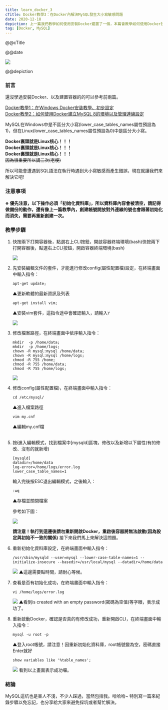 ```yaml
---
title: learn_docker_3
cTitle: Docker教學3：在Docker內解決MySQL發生大小寫敏感問題
date: 2020-12-18
depiction: 上一篇我們教學如何使用安裝Docker建置了一個，本篇會教學如何使用Docker找到鏡像檔(image)、下載鏡像檔(image)、啟動鏡像檔(image)封裝成容器(container)，以安裝MySQL 8為例實際詳細的步驟，也會順便教導如何在Docker內開啟MySQL遠端訪問許可權(對外連線)。
tag: [Docker, MySQL]
---
```

<!--@@master=../../../../../layout.html-->

<!--@@block=meta-->
<meta name="author" content="Berglas">
<meta name="copyright" content="Berglas">
<meta name="description" content="@@depiction">
<meta itemprop="name" content="@@cTitle｜巴格.生活日記•學習筆記">
<meta itemprop="image" content="@@site.jpg">
<meta itemprop="description" content="@@depiction">
<meta property="og:title" content="@@cTitle｜巴格.生活日記•學習筆記">
<meta property="og:url" content="@@site.html">
<meta property="og:image" content="@@site.jpg">
<meta property="og:description" content="@@depiction">
<meta property="og:site_name" content="巴格.生活日記•學習筆記">
<meta property="og:type" content="article">
<title>@@cTitle｜巴格.生活日記•學習筆記</title>
<!--@@close-->

<!--@@block=title-->
<p class='theme-title'>@@cTitle</p>
<p class='time-mark'>@@date</p>
<!--@@close-->

<!--@@block=depiction-->
![](https://i.imgur.com/o4wo0mb.jpg)

<p class='depiction'>@@depiction</p>
<!--@@close-->

<!--@@block=content-->
### 前言

還沒學過安裝Docker、以及建置容器的的可以參考前兩篇。

<a class='self-article' href ='./dest/articles/2020/12/learn_docker_1.html'>Docker教學1：在Windows Docker安装教學、初步設定</a>
<br>
<a class='self-article' href ='./dest/articles/2020/12/learn_docker_2.html'>Docker教學2：如何使用Docker建立MySQL 8的環境以及管理連線設定</a>

MySQL在Windows中是不區分大小寫(lower_case_tables_names屬性預設為1)，但在Linux(lower_case_tables_names屬性預設為0)中是區分大小寫。

**Docker裏頭就是Linux核心！！！<br>Docker裏頭就是Linux核心！！！<br>Docker裏頭就是Linux核心！！！**<br>
~~因為很重要所以講三次(老梗)~~

所以可能會遭遇到SQL語法在執行時遇到大小寫敏感而產生錯誤，現在就讓我們來解決它吧!

### 注意事項
**※ 優先注意，以下操作必須「初始化資料庫」，所以資料庫內容會被清空，請記得做備份的動作，還有像上一篇教學內，創建帳號開放對外連線的號也會跟著初始化而消失，需要再重新創建一次。**

### 教學步驟
<ol>

<li>
快按兩下打開容器後，點選右上CLI按鈕，開啟容器終端環境(bash)快按兩下打開容器後，點選右上CLI按鈕，開啟容器終端環境(bash)
</li>

![](https://i.imgur.com/9AKKzoY.jpg)

<li>
先安裝編輯文件的套件，才能進行修改config(屬性配置檔)設定，在終端畫面中輸入指令：

```
apt-get update;
```
▲更新軟體的最新資訊及列表

```
apt-get install vim;
```
▲安裝vim套件，這指令途中會確認輸入，請輸入`Y`

</li>


![](https://i.imgur.com/aPKzuZx.jpg)

<li>
修改檔案路徑，在終端畫面中依序輸入指令：

```
mkdir  -p /home/data;
mkdir  -p /home/logs;
chown -R mysql:mysql /home/data;
chown -R mysql:mysql /home/logs;
chmod -R 755 /home;
chmod -R 755 /home/data;
chmod -R 755 /home/logs;
```

![](https://i.imgur.com/L1Rde17.jpg)
</li>

<li>
修改config(屬性配置檔)，在終端畫面中輸入指令：

```
cd /etc/mysql/
```
▲進入檔案路徑

```
vim my.cnf
```
▲編輯my.cnf檔
</li>
<br>

<li>
按i進入編輯模式，找到檔案中[mysqld]區塊，修改以及新增以下屬性(有的修改、沒有的就新增)

```
[mysqld]
datadir=/home/data
log-error=/home/logs/error.log
lower_case_table_names=1
```
輸入完後按ESC退出編輯模式，之後輸入：<br>

```
:wq
```
▲存檔並關閉檔案

參考如下圖：
</li>

![](https://i.imgur.com/DrSWBCT.jpg)

**請注意！執行到這邊後請勿重新開啟Docker，重啟後容器將無法啟動(因為設定與初始不一致的關係)**
接下來我們馬上來解決這問題。

<li>
重新初始化資料庫設定，在終端畫面中輸入指令：

```
/usr/sbin/mysqld --user=mysql --lower-case-table-names=1 --initialize-insecure --basedir=/usr/local/mysql --datadir=/home/data
```
![](https://i.imgur.com/hSbPWIi.jpg)
▲這邊需要點時間，請耐心等候。
</li>

<li>
查看是否有初始化成功，在終端畫面中輸入指令：

```
vi /home/logs/error.log
```
</li>

![](https://i.imgur.com/uOnvHzh.jpg)
▲看到is created with an empty password(密碼為空值)等字眼，表示成功了。

<li>
重新啟動Docker，確認是否真的有修改成功，重新開啟CLI，在終端畫面中輸入指令：

```
mysql -u root -p
```
▲登入root帳號，請注意！因重新初始化資料庫，root帳號變為空，密碼直接Enter就好

```
show variables like '%table_names';
```

</li>

![](https://i.imgur.com/rGRH7wb.jpg)
看到以上畫面表示成功囉。
</ol>

### 結論
MySQL這坑也是害人不淺，不少人踩過，當然包括我。哈哈哈~
特別寫一篇來紀錄步驟以免忘記，也分享給大家來避免採坑或者幫忙解決。
<!--@@close-->